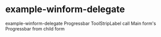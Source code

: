 example-winform-delegate
========================

example-winform-delegate Progressbar ToolStripLabel
call Main form's Progressbar from child form
